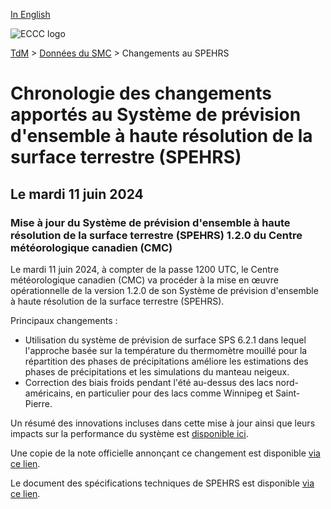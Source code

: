 [In English](changelog_hrelps_en.md)

![ECCC logo](../../img_eccc-logo.png)

[TdM](../../readme_fr.md) > [Données du SMC](../readme_fr.md) > Changements au SPEHRS

# Chronologie des changements apportés au Système de prévision d'ensemble à haute résolution de la surface terrestre (SPEHRS)

## Le mardi 11 juin 2024

### Mise à jour du Système de prévision d'ensemble à haute résolution de la surface terrestre (SPEHRS) 1.2.0 du Centre météorologique canadien (CMC)

Le mardi 11 juin 2024, à compter de la passe 1200 UTC, le Centre météorologique canadien (CMC) va procéder à la mise en œuvre opérationnelle de la version 1.2.0 de son Système de prévision d'ensemble à haute résolution de la surface terrestre (SPEHRS).

Principaux changements :

* Utilisation du système de prévision de surface SPS 6.2.1 dans lequel l'approche basée sur la température du thermomètre mouillé pour la répartition des phases de précipitations améliore les estimations des phases de précipitations et les simulations du manteau neigeux.​
* Correction des biais froids pendant l'été au-dessus des lacs nord-américains, en particulier pour des lacs comme Winnipeg et Saint-Pierre.​

Un résumé des innovations incluses dans cette mise à jour ainsi que leurs impacts sur la performance du système est [disponible ici](https://collaboration.cmc.ec.gc.ca/cmc/cmoi/product_guide/docs/fact_sheets/factsheet_hrelps-120_f.pdf).

Une copie de la note officielle annonçant ce changement est disponible [via ce lien](https://dd.meteo.gc.ca/doc/genots/2024/06/10/NOCN03_CWAO_101857___46443).

Le document des spécifications techniques de SPEHRS est disponible [via ce lien](https://collaboration.cmc.ec.gc.ca/cmc/cmoi/product_guide/docs/tech_specifications/tech_specifications_HRELPS_1.2.0_f.pdf).



